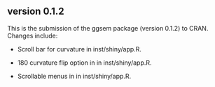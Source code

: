 ## version 0.1.2

This is the submission of the ggsem package (version 0.1.2) to CRAN. Changes include:

* Scroll bar for curvature in inst/shiny/app.R.

* 180 curvature flip option in in inst/shiny/app.R.

* Scrollable menus in in inst/shiny/app.R.

